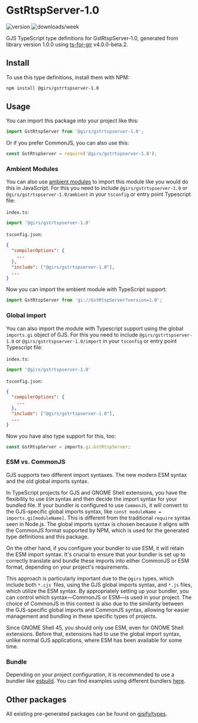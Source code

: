 
# GstRtspServer-1.0

![version](https://img.shields.io/npm/v/@girs/gstrtspserver-1.0)
![downloads/week](https://img.shields.io/npm/dw/@girs/gstrtspserver-1.0)


GJS TypeScript type definitions for GstRtspServer-1.0, generated from library version 1.0.0 using [ts-for-gir](https://github.com/gjsify/ts-for-gir) v4.0.0-beta.2.


## Install

To use this type definitions, install them with NPM:
```bash
npm install @girs/gstrtspserver-1.0
```

## Usage

You can import this package into your project like this:
```ts
import GstRtspServer from '@girs/gstrtspserver-1.0';
```

Or if you prefer CommonJS, you can also use this:
```ts
const GstRtspServer = require('@girs/gstrtspserver-1.0');
```

### Ambient Modules

You can also use [ambient modules](https://github.com/gjsify/ts-for-gir/tree/main/packages/cli#ambient-modules) to import this module like you would do this in JavaScript.
For this you need to include `@girs/gstrtspserver-1.0` or `@girs/gstrtspserver-1.0/ambient` in your `tsconfig` or entry point Typescript file:

`index.ts`:
```ts
import '@girs/gstrtspserver-1.0'
```

`tsconfig.json`:
```json
{
  "compilerOptions": {
    ...
  },
  "include": ["@girs/gstrtspserver-1.0"],
  ...
}
```

Now you can import the ambient module with TypeScript support: 

```ts
import GstRtspServer from 'gi://GstRtspServer?version=1.0';
```

### Global import

You can also import the module with Typescript support using the global `imports.gi` object of GJS.
For this you need to include `@girs/gstrtspserver-1.0` or `@girs/gstrtspserver-1.0/import` in your `tsconfig` or entry point Typescript file:

`index.ts`:
```ts
import '@girs/gstrtspserver-1.0'
```

`tsconfig.json`:
```json
{
  "compilerOptions": {
    ...
  },
  "include": ["@girs/gstrtspserver-1.0"],
  ...
}
```

Now you have also type support for this, too:

```ts
const GstRtspServer = imports.gi.GstRtspServer;
```


### ESM vs. CommonJS

GJS supports two different import syntaxes. The new modern ESM syntax and the old global imports syntax.

In TypeScript projects for GJS and GNOME Shell extensions, you have the flexibility to use `ESM` syntax and then decide the import syntax for your bundled file. If your bundler is configured to use `CommonJS`, it will convert to the GJS-specific global imports syntax, like `const moduleName = imports.gi[moduleName]`. This is different from the traditional `require` syntax seen in Node.js. The global imports syntax is chosen because it aligns with the CommonJS format supported by NPM, which is used for the generated type definitions and this package.

On the other hand, if you configure your bundler to use ESM, it will retain the ESM import syntax. It's crucial to ensure that your bundler is set up to correctly translate and bundle these imports into either CommonJS or ESM format, depending on your project's requirements.

This approach is particularly important due to the `@girs` types, which include both `*.cjs `files, using the GJS global imports syntax, and `*.js` files, which utilize the ESM syntax. By appropriately setting up your bundler, you can control which syntax—CommonJS or ESM—is used in your project. The choice of CommonJS in this context is also due to the similarity between the GJS-specific global imports and CommonJS syntax, allowing for easier management and bundling in these specific types of projects.

Since GNOME Shell 45, you should only use ESM, even for GNOME Shell extensions. Before that, extensions had to use the global import syntax, unlike normal GJS applications, where ESM has been available for some time.

### Bundle

Depending on your project configuration, it is recommended to use a bundler like [esbuild](https://esbuild.github.io/). You can find examples using different bundlers [here](https://github.com/gjsify/ts-for-gir/tree/main/examples).

## Other packages

All existing pre-generated packages can be found on [gjsify/types](https://github.com/gjsify/types).


